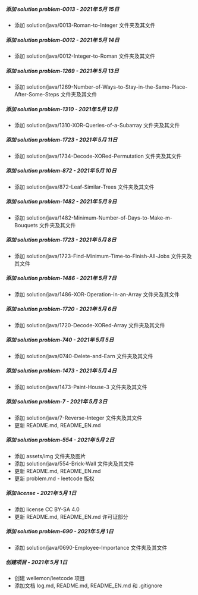 ##### 添加 solution problem-0013 - 2021年 5月 15日

- 添加 solution/java/0013-Roman-to-Integer 文件夹及其文件

##### 添加 solution problem-0012 - 2021年 5月 14日

- 添加 solution/java/0012-Integer-to-Roman 文件夹及其文件

##### 添加 solution problem-1269 - 2021年 5月 13日

- 添加 solution/java/1269-Number-of-Ways-to-Stay-in-the-Same-Place-After-Some-Steps 文件夹及其文件

##### 添加 solution problem-1310 - 2021年 5月 12日

- 添加 solution/java/1310-XOR-Queries-of-a-Subarray 文件夹及其文件

##### 添加 solution problem-1723 - 2021年 5月 11日

- 添加 solution/java/1734-Decode-XORed-Permutation 文件夹及其文件

##### 添加 solution problem-872 - 2021年 5月 10日

- 添加 solution/java/872-Leaf-Similar-Trees 文件夹及其文件

##### 添加 solution problem-1482 - 2021年 5月 9日

- 添加 solution/java/1482-Minimum-Number-of-Days-to-Make-m-Bouquets 文件夹及其文件

##### 添加 solution problem-1723 - 2021年 5月 8日

- 添加 solution/java/1723-Find-Minimum-Time-to-Finish-All-Jobs 文件夹及其文件

##### 添加 solution problem-1486 - 2021年 5月 7日

- 添加 solution/java/1486-XOR-Operation-in-an-Array 文件夹及其文件

##### 添加 solution problem-1720 - 2021年 5月 6日

- 添加 solution/java/1720-Decode-XORed-Array 文件夹及其文件

##### 添加 solution problem-740 - 2021年 5月 5日

- 添加 solution/java/0740-Delete-and-Earn 文件夹及其文件

##### 添加 solution problem-1473 - 2021年 5月 4日

- 添加 solution/java/1473-Paint-House-3 文件夹及其文件

##### 添加 solution problem-7 - 2021年 5月 3日

- 添加 solution/java/7-Reverse-Integer 文件夹及其文件
- 更新 README.md, README_EN.md

##### 添加 solution problem-554 - 2021年 5月 2日

- 添加 assets/img 文件夹及图片
- 添加 solution/java/554-Brick-Wall 文件夹及其文件
- 更新 README.md, README_EN.md
- 更新 problem.md - leetcode 版权

##### 添加 license - 2021年 5月 1日

- 添加 license CC BY-SA 4.0
- 更新 README.md, README_EN.md 许可证部分

##### 添加 solution problem-690 - 2021年 5月 1日

- 添加 solution/java/0690-Employee-Importance 文件夹及其文件

##### 创建项目 - 2021年 5月 1日

- 创建 wellemon/leetcode 项目
- 添加文档 log.md, README.md, README_EN.md 和 .gitignore